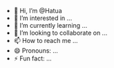 - 👋 Hi, I’m @Hatua
- 👀 I’m interested in ...
- 🌱 I’m currently learning ...
- 💞️ I’m looking to collaborate on ...
- 📫 How to reach me ...
- 😄 Pronouns: ...
- ⚡ Fun fact: ...

<!---
Hatua/Hatua is a ✨ special ✨ repository because its `README.md` (this file) appears on your GitHub profile.
You can click the Preview link to take a look at your changes.
--->
